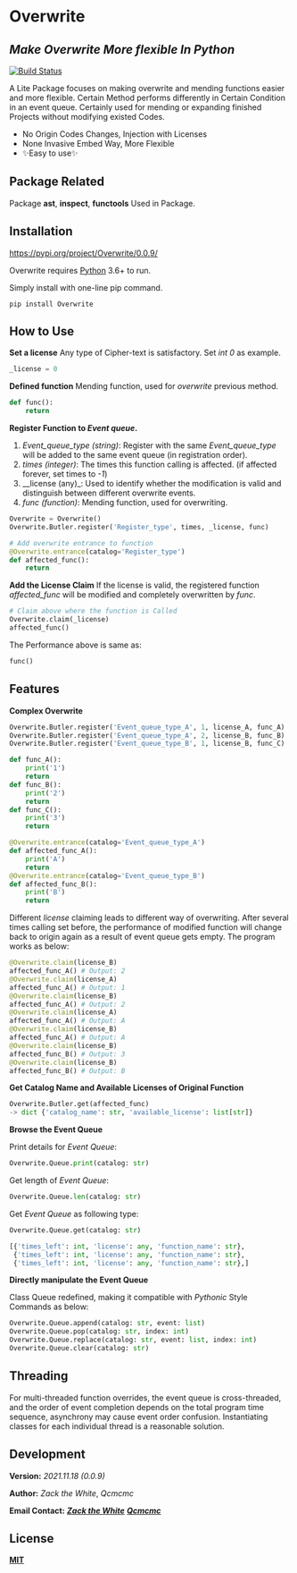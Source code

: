 # Overwrite
## _Make Overwrite More flexible In Python_

[![Build Status](https://travis-ci.org/joemccann/dillinger.svg?branch=master)](https://travis-ci.org/joemccann/dillinger)

A Lite Package focuses on making overwrite and mending functions easier and more flexible. Certain Method performs differently in Certain Condition in an event queue. Certainly used for mending or expanding finished Projects without modifying existed Codes.

- No Origin Codes Changes, Injection with Licenses
- None Invasive Embed Way, More Flexible
- ✨Easy to use✨

## Package Related

Package **ast**, **inspect**, **functools** Used in Package.

## Installation

https://pypi.org/project/Overwrite/0.0.9/

Overwrite requires [Python](https://www.python.org/) 3.6+ to run.

Simply install with one-line pip command.

```shell
pip install Overwrite
```
## How to Use

**Set a license**
Any type of Cipher-text is satisfactory. Set _int 0_ as example.

```python
_license = 0
```
**Defined function**
Mending function, used for _overwrite_ previous method.

```python
def func():
    return
```
**Register Function to _Event queue_.**

1. _Event_queue_type (string)_: 
   Register with the same _Event_queue_type_ will be added to the same event queue (in registration order).
2. _times (integer)_: 
   The times this function calling is affected. (if affected forever, set times to _-1_)
3. __license (any)_: 
   Used to identify whether the modification is valid and distinguish between different overwrite events.
4. _func (function)_: 
   Mending function, used for overwriting.

```python
Overwrite = Overwrite()
Overwrite.Butler.register('Register_type', times, _license, func)
```

```python
# Add overwrite entrance to function
@Overwrite.entrance(catalog='Register_type')
def affected_func():
    return
```
**Add the License Claim**
If the license is valid, the registered function _affected_func_ will be modified and completely overwritten by _func_. 

```python
# Claim above where the function is Called
Overwrite.claim(_license)
affected_func()
```
The Performance above is same as:
```python
func()
```
## Features

**Complex Overwrite**

```python
Overwrite.Butler.register('Event_queue_type_A', 1, license_A, func_A)
Overwrite.Butler.register('Event_queue_type_A', 2, license_B, func_B)
Overwrite.Butler.register('Event_queue_type_B', 1, license_B, func_C)
```
```python
def func_A():
    print('1')
    return
def func_B():
    print('2')
    return
def func_C():
    print('3')
    return
```
```python
@Overwrite.entrance(catalog='Event_queue_type_A')
def affected_func_A():
    print('A')
    return
@Overwrite.entrance(catalog='Event_queue_type_B')
def affected_func_B():
    print('B')
    return
```
Different _license_ claiming leads to different way of overwriting. After several times calling set before, the performance of modified function will change back to origin again as a result of event queue gets empty.
The program works as below:

```python
@Overwrite.claim(license_B)
affected_func_A() # Output: 2
@Overwrite.claim(license_A)
affected_func_A() # Output: 1
@Overwrite.claim(license_B)
affected_func_A() # Output: 2
@Overwrite.claim(license_A)
affected_func_A() # Output: A
@Overwrite.claim(license_B)
affected_func_A() # Output: A
@Overwrite.claim(license_B)
affected_func_B() # Output: 3
@Overwrite.claim(license_B)
affected_func_B() # Output: B
```
**Get Catalog Name and Available Licenses of Original Function**

```python
Overwrite.Butler.get(affected_func)
-> dict {'catalog_name': str, 'available_license': list[str]}
```

**Browse the Event Queue**

Print details for _Event Queue_:

```python
Overwrite.Queue.print(catalog: str)
```

Get length of _Event Queue_:

```python
Overwrite.Queue.len(catalog: str)
```

Get _Event Queue_ as following type:

```python
Overwrite.Queue.get(catalog: str)
```

```python
[{'times_left': int, 'license': any, 'function_name': str}, 
 {'times_left': int, 'license': any, 'function_name': str},
 {'times_left': int, 'license': any, 'function_name': str},]
```

**Directly manipulate the Event Queue**

Class Queue redefined, making it compatible with _Pythonic_ Style Commands as below:

```python
Overwrite.Queue.append(catalog: str, event: list)
Overwrite.Queue.pop(catalog: str, index: int)
Overwrite.Queue.replace(catalog: str, event: list, index: int)
Overwrite.Queue.clear(catalog: str)
```

## Threading

For multi-threaded function overrides, the event queue is cross-threaded, and the order of event completion depends on the total program time sequence, asynchrony may cause event order confusion. Instantiating classes for each individual thread is a reasonable solution.

## Development
**Version:**
*2021.11.18 (0.0.9)*

**Author:** 
_Zack the White_,  _Qcmcmc_

**Email Contact:**
[_**Zack the White**_](ssongaj@connect.ust.hk)
[_**Qcmcmc**_](2778512552@qq.com)

## License

[**MIT**](https://opensource.org/licenses/MIT)
